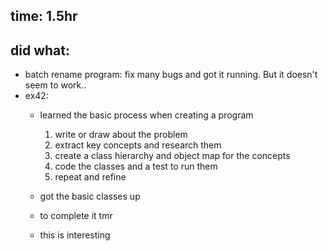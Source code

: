## time: 1.5hr
## did what:

* batch rename program: fix many bugs and got it running. But it doesn't seem to work..
* ex42:
  * learned the basic process when creating a program
      1. write or draw about the problem
      2. extract key concepts and research them
      3. create a class hierarchy and object map for the concepts
      4. code the classes and a test to run them
      5. repeat and refine

  * got the basic classes up
  * to complete it tmr
  * this is interesting
